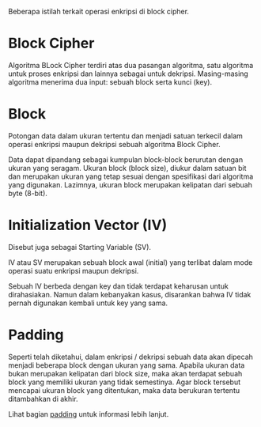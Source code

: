 Beberapa istilah terkait operasi enkripsi di block cipher.

# Block Cipher

Algoritma BLock Cipher terdiri atas dua pasangan algoritma, satu algoritma untuk proses enkripsi dan lainnya sebagai untuk dekripsi. Masing-masing algoritma menerima dua input: sebuah block serta kunci (key).

# Block

Potongan data dalam ukuran tertentu dan menjadi satuan terkecil dalam operasi enkripsi maupun dekripsi sebuah algoritma Block Cipher.

Data dapat dipandang sebagai kumpulan block-block berurutan dengan ukuran yang seragam. Ukuran block (block size), diukur dalam satuan bit dan merupakan ukuran yang tetap sesuai dengan spesifikasi dari algoritma yang digunakan. Lazimnya, ukuran block merupakan kelipatan dari sebuah byte (8-bit).

# Initialization Vector (IV)

Disebut juga sebagai Starting Variable (SV).

IV atau SV merupakan sebuah block awal (initial) yang terlibat dalam mode operasi suatu enkripsi maupun dekripsi.

Sebuah IV berbeda dengan key dan tidak terdapat keharusan untuk dirahasiakan. Namun dalam kebanyakan kasus, disarankan bahwa IV tidak pernah digunakan kembali untuk key yang sama.

# Padding

Seperti telah diketahui, dalam enkripsi / dekripsi sebuah data akan dipecah menjadi beberapa block dengan ukuran yang sama. Apabila ukuran data bukan merupakan kelipatan dari block size, maka akan terdapat sebuah block yang memiliki ukuran yang tidak semestinya. Agar block tersebut mencapai ukuran block yang ditentukan, maka data berukuran tertentu ditambahkan di akhir.

Lihat bagian [padding](../padding.md) untuk informasi lebih lanjut.